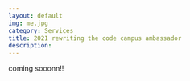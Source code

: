 ```yaml
---
layout: default
img: me.jpg
category: Services
title: 2021 rewriting the code campus ambassador
description:
---
```

coming sooonn!!
